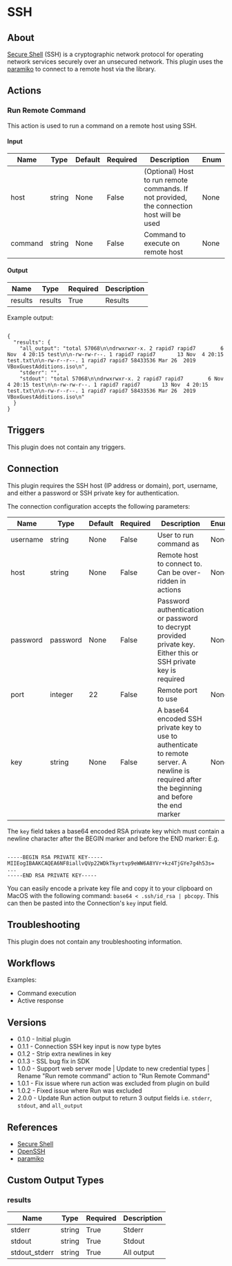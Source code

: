 
# SSH

## About

[Secure Shell](https://en.wikipedia.org/wiki/Secure_Shell) (SSH) is a cryptographic network protocol for operating network services securely over an unsecured network.
This plugin uses the [paramiko](http://www.paramiko.org/) to connect to a remote host via the library.

## Actions

### Run Remote Command

This action is used to run a command on a remote host using SSH.

#### Input

|Name|Type|Default|Required|Description|Enum|
|----|----|-------|--------|-----------|----|
|host|string|None|False|(Optional) Host to run remote commands. If not provided, the connection host will be used|None|
|command|string|None|False|Command to execute on remote host|None|

#### Output

|Name|Type|Required|Description|
|----|----|--------|-----------|
|results|results|True|Results|

Example output:

```

{
  "results": {
    "all_output": "total 57068\n\ndrwxrwxr-x. 2 rapid7 rapid7        6 Nov  4 20:15 test\n\n-rw-rw-r--. 1 rapid7 rapid7       13 Nov  4 20:15 test.txt\n\n-rw-r--r--. 1 rapid7 rapid7 58433536 Mar 26  2019 VBoxGuestAdditions.iso\n",
    "stderr": "",
    "stdout": "total 57068\n\ndrwxrwxr-x. 2 rapid7 rapid7        6 Nov  4 20:15 test\n\n-rw-rw-r--. 1 rapid7 rapid7       13 Nov  4 20:15 test.txt\n\n-rw-r--r--. 1 rapid7 rapid7 58433536 Mar 26  2019 VBoxGuestAdditions.iso\n"
  }
}

```

## Triggers

This plugin does not contain any triggers.

## Connection

This plugin requires the SSH host (IP address or domain), port, username, and either a password or SSH private key for authentication.

The connection configuration accepts the following parameters:

|Name|Type|Default|Required|Description|Enum|
|----|----|-------|--------|-----------|----|
|username|string|None|False|User to run command as|None|
|host|string|None|False|Remote host to connect to. Can be over-ridden in actions|None|
|password|password|None|False|Password authentication or password to decrypt provided private key. Either this or SSH private key is required|None|
|port|integer|22|False|Remote port to use|None|
|key|string|None|False|A base64 encoded SSH private key to use to authenticate to remote server. A newline is required after the beginning and before the end marker|None|

The `key` field takes a base64 encoded RSA private key which must contain a newline character after the BEGIN marker and before the END marker:
E.g.

```

-----BEGIN RSA PRIVATE KEY-----
MIIEogIBAAKCAQEA6NF8iallvQVp22WDkTkyrtvp9eWW6A8YVr+kz4TjGYe7g4h53s=
...
-----END RSA PRIVATE KEY-----

```

You can easily encode a private key file and copy it to your clipboard on MacOS with the following command: `base64 < .ssh/id_rsa | pbcopy`.
This can then be pasted into the Connection's `key` input field.

## Troubleshooting

This plugin does not contain any troubleshooting information.

## Workflows

Examples:

* Command execution
* Active response

## Versions

* 0.1.0 - Initial plugin
* 0.1.1 - Connection SSH key input is now type bytes
* 0.1.2 - Strip extra newlines in key
* 0.1.3 - SSL bug fix in SDK
* 1.0.0 - Support web server mode | Update to new credential types | Rename "Run remote command" action to "Run Remote Command"
* 1.0.1 - Fix issue where run action was excluded from plugin on build
* 1.0.2 - Fixed issue where Run was excluded
* 2.0.0 - Update Run action output to return 3 output fields i.e. `stderr`, `stdout`, and `all_output`

## References

* [Secure Shell](https://en.wikipedia.org/wiki/Secure_Shell)
* [OpenSSH](https://www.openssh.com/)
* [paramiko](http://www.paramiko.org/)

## Custom Output Types

### results

|Name|Type|Required|Description|
|----|----|--------|-----------|
|stderr|string|True|Stderr|
|stdout|string|True|Stdout|
|stdout_stderr|string|True|All output|
